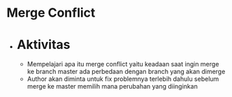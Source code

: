 # **Merge Conflict**
- # Aktivitas
    - Mempelajari apa itu merge conflict yaitu keadaan saat ingin merge ke branch master ada perbedaan dengan branch yang akan dimerge
    - Author akan diminta untuk fix problemnya terlebih dahulu sebelum merge ke master memilih mana perubahan yang diinginkan